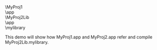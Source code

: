 \MyProj1  
   \app  
\MyProj2Lib  
   \app  
   \mylibrary  

This demo will show how MyProj1.app and MyProj2.app refer and compile MyProj2Lib.mylibrary.